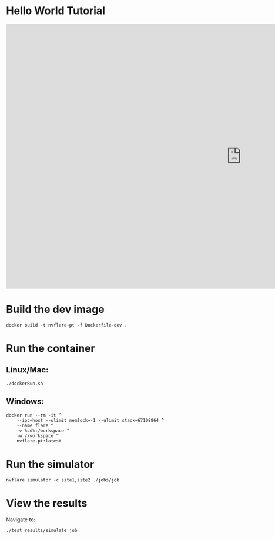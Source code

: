 # Hello World Tutorial

<iframe width="1280" height="720" src="https://www.youtube.com/embed/_wGZxmQclFA" title="Tutorial - Run the NVFLARE boilerplate repo for COINSTAC" frameborder="0" allow="accelerometer; autoplay; clipboard-write; encrypted-media; gyroscope; picture-in-picture; web-share" referrerpolicy="strict-origin-when-cross-origin" allowfullscreen></iframe>

# Build the dev image
```
docker build -t nvflare-pt -f Dockerfile-dev .
```

# Run the container
## Linux/Mac:
```
./dockerRun.sh
```
## Windows:
```
docker run --rm -it ^
    --ipc=host --ulimit memlock=-1 --ulimit stack=67108864 ^
    --name flare ^
    -v %cd%:/workspace ^
    -w //workspace ^
    nvflare-pt:latest
```

# Run the simulator
```
nvflare simulator -c site1,site2 ./jobs/job
```

# View the results
Navigate to:
```
./test_results/simulate_job
```